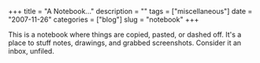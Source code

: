 +++
title = "A Notebook..."
description = ""
tags = ["miscellaneous"]
date = "2007-11-26"
categories = ["blog"]
slug = "notebook"
+++



<p>This is a notebook where things are copied, pasted, or dashed off. It's a place to stuff notes, drawings, and grabbed screenshots. Consider it an inbox, unfiled.</p>
    
  
